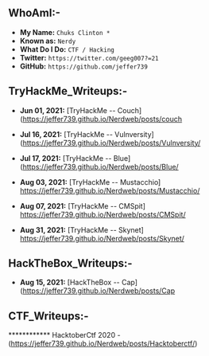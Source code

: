 
## WhoAmI:-


- **My Name:**    `Chuks Clinton *`
- **Known as:**   `Nerdy`
- **What Do I Do:**  `CTF / Hacking`
- **Twitter:**    `https://twitter.com/geeg007?=21`
- **GitHub:**     `https://github.com/jeffer739`


## **TryHackMe_Writeups:-**
- **Jun 01, 2021:** [TryHackMe -- Couch] (https://jeffer739.github.io/Nerdweb/posts/couch

- **Jul 16, 2021:** [TryHackMe -- Vulnversity] (https://jeffer739.github.io/Nerdweb/posts/Vulnversity/

- **Jul 17, 2021:** [TryHackMe -- Blue] (https://jeffer739.github.io/Nerdweb/posts/Blue/

- **Aug 03, 2021:** [TryHackMe -- Mustacchio] https://jeffer739.github.io/Nerdweb/posts/Mustacchio/
- **Aug 07, 2021:** [TryHackMe -- CMSpit] https://jeffer739.github.io/Nerdweb/posts/CMSpit/
- **Aug 31, 2021:** [TryHackMe -- Skynet] https://jeffer739.github.io/Nerdweb/posts/Skynet/



## **HackTheBox_Writeups:-**
- **Aug 15, 2021:** [HackTheBox -- Cap] (https://jeffer739.github.io/Nerdweb/posts/Cap




## **CTF_Writeups:-** 
************  HacktoberCtf 2020 - (https://jeffer739.github.io/Nerdweb/posts/Hacktoberctf/) 
